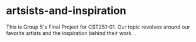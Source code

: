 # artsists-and-inspiration
This is Group 5's Final Project for CST251-01. Our topic revolves around our favorite artists and the inspiration behind their work.
.
